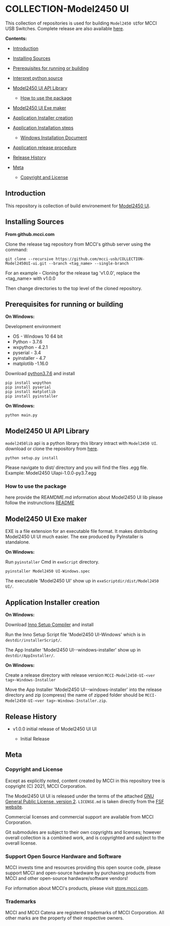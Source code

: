 # COLLECTION-Model2450 UI

This collection of repositories is used for building `Model2450 UI`for MCCI USB Switches. Complete release are also available [here](https://github.com/mcci-usb/COLLECTION-model2450-ui/releases/).

**Contents:**
<!--
  This TOC uses the VS Code markdown TOC extension AlanWalk.markdown-toc.
  We strongly recommend updating using VS Code, the markdown-toc extension and the
  bierner.markdown-preview-github-styles extension. Note that if you are using
  VS Code 1.29 and Markdown TOC 1.5.6, https://github.com/AlanWalk/markdown-toc/issues/65
  applies -- you must change your line-ending to some non-auto value in Settings>
  Text Editor>Files.  `\n` works for me.
-->
<!-- markdownlint-disable MD033 MD004 -->
<!-- markdownlint-capture -->
<!-- markdownlint-disable -->
<!-- TOC depthFrom:2 updateOnSave:true -->

- [Introduction](#introduction)
- [Installing Sources](#installing-sources)
- [Prerequisites for running or building](#prerequisites-for-running-or-building)
- [Interpret python source](#interpret-python-source)

- [Model2450 UI API Library](#model2450-ui-api-library)
  - [How to use the package](#how-to-use-the-package)
- [Model2450 UI Exe maker](#model2450-ui-exe-maker)
- [Application Installer creation](#application-installer-creation)
- [Application Installation steps](#application-installation-steps)
  - [Windows Installation Document](#windows-installation-document)
- [Application release procedure](#application-release-procedure)
- [Release History](#release-history)
- [Meta](#meta)
  - [Copyright and License](#copyright-and-license)

<!-- /TOC -->
<!-- markdownlint-restore -->
<!-- Due to a bug in Markdown TOC, the table is formatted incorrectly if tab indentation is set other than 4. Due to another bug, this comment must be *after* the TOC entry. -->

## Introduction

This repository is collection of build environement for [Model2450 UI](https://github.com/mcci-usb/Model2450UI).

## Installing Sources

<strong>From github.mcci.com</strong>

Clone the release tag repository from MCCI's github server using the command:

```shell
git clone --recursive https://github.com/mcci-usb/COLLECTION-Model2450UI-ui.git --branch <tag_name> --single-branch
```

For an example - Cloning for the release tag 'v1.0.0', replace the <tag_name> with v1.0.0 

Then change directories to the top level of the cloned repository.

## Prerequisites for running or building

<strong>On Windows:</strong>

Development environment

* OS - Windows 10 64 bit
* Python - 3.7.6
* wxpython - 4.2.1
* pyserial - 3.4
* pyinstaller - 4.7
* matplotlib -1.16.0

Download [python3.7.6](https://www.python.org/downloads/release/python-376/) and install

```shell
pip install wxpython
pip install pyserial
pip install matplotlib
pip install pyinstaller
```

<strong>On Windows:</strong>

```shell
python main.py
```

## Model2450 UI API Library

`model2450lib` api is a python library this library intract with `Model2450 UI`.
download or clone the repository from [here](https://github.com/mcci-usb/Model2450).

```shell
python setup.py install
```

Please navigate to dist/ directory and you will find the files .egg file. Example: Model2450 UIapi-1.0.0-py3.7.egg

### How to use the package

here provide the REAMDME.md information about Model2450 UI lib please follow the instrunctions [README](https://github.com/mcci-usb/COLLECTION-model2450-ui/blob/main/README.md)

## Model2450 UI Exe maker

EXE is a file extension for an executable file format. It makes distributing Model2450 UI UI much easier. The exe produced by PyInstaller is standalone.

<strong>On Windows:</strong>

Run `pyinstaller` Cmd in `exeScript` directory.

```shell
pyinstaller Model2450 UI-Windows.spec
```

The executable 'Model2450 UI' show up in `exeScriptdir/dist/Model2450 UI/`.

## Application Installer creation

<strong>On Windows:</strong>

Download [Inno Setup Compiler](https://jrsoftware.org/isdl.php#stable) and install

Run the Inno Setup Script file 'Model2450 UI-Windows' which is in `destdir/installerScript/`.

The App Installer 'Model2450 UI-<ver tag>-windows-installer' show up in `destdir/AppInstaller/`.

<strong>On Windows:</strong>

Create a release directory with release version `MCCI-Model2450-UI-<ver tag>-Windows-Installer`

Move the App Installer 'Model2450 UI-<ver tag>-windows-installer' into the release directory and zip (compress)
the name of zipped folder should be  `MCCI-Model2450-UI-<ver tag>-Windows-Installer.zip`.


## Release History

- v1.0.0 initial release of Model2450 UI UI

  - Initial Release

## Meta

### Copyright and License

Except as explicitly noted, content created by MCCI in this repository tree is copyright (C) 2021, MCCI Corporation.
  
The Model2450 UI UI is released under the terms of the attached [GNU General Public License, version 2](./LICENSE.md). `LICENSE.md` is taken directly from the [FSF website](http://www.gnu.org/licenses/old-licenses/gpl-2.0.md).

Commercial licenses and commercial support are available from MCCI Corporation.

Git submodules are subject to their own copyrights and licenses; however overall collection is a combined work, and is copyrighted and subject to the overall license.

### Support Open Source Hardware and Software

MCCI invests time and resources providing this open source code, please support MCCI and open-source hardware by purchasing products from MCCI and other open-source hardware/software vendors!

For information about MCCI's products, please visit [store.mcci.com](https://store.mcci.com/).

### Trademarks

MCCI and MCCI Catena are registered trademarks of MCCI Corporation. All other marks are the property of their respective owners.
